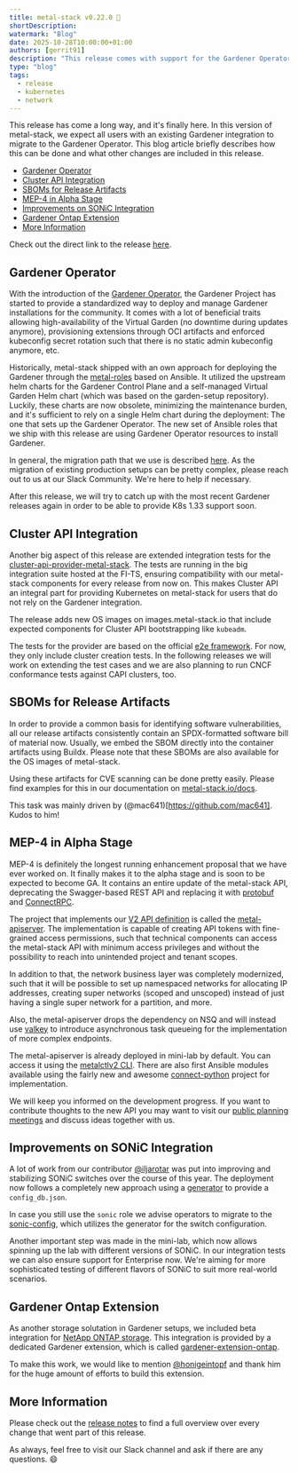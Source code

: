 ```yaml
---
title: metal-stack v0.22.0 🎃
shortDescription:
watermark: "Blog"
date: 2025-10-28T10:00:00+01:00
authors: [gerrit91]
description: "This release comes with support for the Gardener Operator and enhanced Cluster API integration tests."
type: "blog"
tags:
  - release
  - kubernetes
  - network
---
```


This release has come a long way, and it's finally here. In this version of metal-stack, we expect all users with an existing Gardener integration to migrate to the Gardener Operator. This blog article briefly describes how this can be done and what other changes are included in this release.

- [Gardener Operator](#gardener-operator)
- [Cluster API Integration](#cluster-api-integration)
- [SBOMs for Release Artifacts](#sboms-for-release-artifacts)
- [MEP-4 in Alpha Stage](#mep-4-in-alpha-stage)
- [Improvements on SONiC Integration](#improvements-on-sonic-integration)
- [Gardener Ontap Extension](#gardener-ontap-extension)
- [More Information](#more-information)

Check out the direct link to the release [here](https://github.com/metal-stack/releases/releases/tag/v0.22.0).

## Gardener Operator

With the introduction of the [Gardener Operator](https://gardener.cloud/docs/gardener/concepts/operator/), the Gardener Project has started to provide a standardized way to deploy and manage Gardener installations for the community. It comes with a lot of beneficial traits allowing high-availability of the Virtual Garden (no downtime during updates anymore), provisioning extensions through OCI artifacts and enforced kubeconfig secret rotation such that there is no static admin kubeconfig anymore, etc.

Historically, metal-stack shipped with an own approach for deploying the Gardener through the [metal-roles](https://github.com/metal-stack/metal-roles) based on Ansible. It utilized the upstream helm charts for the Gardener Control Plane and a self-managed Virtual Garden Helm chart (which was based on the garden-setup repository). Luckily, these charts are now obsolete, minimizing the maintenance burden, and it's sufficient to rely on a single Helm chart during the deployment: The one that sets up the Gardener Operator. The new set of Ansible roles that we ship with this release are using Gardener Operator resources to install Gardener.

In general, the migration path that we use is described [here](https://github.com/metal-stack/metal-roles/tree/master/control-plane/roles/gardener-operator#migration-path). As the migration of existing production setups can be pretty complex, please reach out to us at our Slack Community. We're here to help if necessary.

After this release, we will try to catch up with the most recent Gardener releases again in order to be able to provide K8s 1.33 support soon.

## Cluster API Integration

Another big aspect of this release are extended integration tests for the [cluster-api-provider-metal-stack](https://github.com/metal-stack/cluster-api-provider-metal-stack). The tests are running in the big integration suite hosted at the FI-TS, ensuring compatibility with our metal-stack components for every release from now on. This makes Cluster API an integral part for providing Kubernetes on metal-stack for users that do not rely on the Gardener integration.

The release adds new OS images on images.metal-stack.io that include expected components for Cluster API bootstrapping like `kubeadm`.

The tests for the provider are based on the official [e2e framework](https://cluster-api.sigs.k8s.io/developer/core/e2e). For now, they only include cluster creation tests. In the following releases we will work on extending the test cases and we are also planning to run CNCF conformance tests against CAPI clusters, too.

## SBOMs for Release Artifacts

In order to provide a common basis for identifying software vulnerabilities, all our release artifacts consistently contain an SPDX-formatted software bill of material now. Usually, we embed the SBOM directly into the container artifacts using Buildx. Please note that these SBOMs are also available for the OS images of metal-stack.

Using these artifacts for CVE scanning can be done pretty easily. Please find examples for this in our documentation on [metal-stack.io/docs](https://metal-stack.io/docs/sbom).

This task was mainly driven by (@mac641)[https://github.com/mac641]. Kudos to him!

## MEP-4 in Alpha Stage

MEP-4 is definitely the longest running enhancement proposal that we have ever worked on. It finally makes it to the alpha stage and is soon to be expected to become GA. It contains an entire update of the metal-stack API, deprecating the Swagger-based REST API and replacing it with [protobuf](https://protobuf.dev/) and [ConnectRPC](https://connectrpc.com/).

The project that implements our [V2 API definition](https://github.com/metal-stack/api) is called the [metal-apiserver](https://github.com/metal-stack/metal-apiserver). The implementation is capable of creating API tokens with fine-grained access permissions, such that technical components can access the metal-stack API with minimum access privileges and without the possibility to reach into unintended project and tenant scopes.

In addition to that, the network business layer was completely modernized, such that it will be possible to set up namespaced networks for allocating IP addresses, creating super networks (scoped and unscoped) instead of just having a single super network for a partition, and more.

Also, the metal-apiserver drops the dependency on NSQ and will instead use [valkey](https://valkey.io/) to introduce asynchronous task queueing for the implementation of more complex endpoints.

The metal-apiserver is already deployed in mini-lab by default. You can access it using the [metalctlv2 CLI](https://github.com/metal-stack/cli). There are also first Ansible modules available using the fairly new and awesome [connect-python](https://github.com/connectrpc/connect-python) project for implementation.

We will keep you informed on the development progress. If you want to contribute thoughts to the new API you may want to visit our [public planning meetings](https://metal-stack.io/docs/planning-meetings) and discuss ideas together with us.

## Improvements on SONiC Integration

A lot of work from our contributor [@iljarotar](https://github.com/iljarotar) was put into improving and stabilizing SONiC switches over the course of this year. The deployment now follows a completely new approach using a [generator](https://github.com/metal-stack/sonic-configdb-utils) to provide a `config_db.json`.

In case you still use the `sonic` role we advise operators to migrate to the [sonic-config](https://github.com/metal-stack/metal-roles/tree/master/partition/roles/sonic-config), which utilizes the generator for the switch configuration.

Another important step was made in the mini-lab, which now allows spinning up the lab with different versions of SONiC. In our integration tests we can also ensure support for Enterprise now. We're aiming for more sophisticated testing of different flavors of SONiC to suit more real-world scenarios.

## Gardener Ontap Extension

As another storage solutation in Gardener setups, we included beta integration for [NetApp ONTAP storage](https://www.netapp.com/de/ontap-data-management-software/). This integration is provided by a dedicated Gardener extension, which is called [gardener-extension-ontap](https://github.com/metal-stack/gardener-extension-ontap).

To make this work, we would like to mention [@honigeintopf](https://github.com/honigeintopf) and thank him for the huge amount of efforts to build this extension.

## More Information

Please check out the [release notes](https://github.com/metal-stack/releases/releases/tag/v0.22.0) to find a full overview over every change that went part of this release.

As always, feel free to visit our Slack channel and ask if there are any questions. 😄
